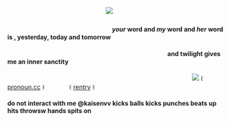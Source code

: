 
　　　　　　　　　　　　　　　　![](https://files.catbox.moe/8sxplv.png)　
#### 　　　　　　　　　　　　　　　　　*your* word and *my* word and *her* word is , **yesterday, today and tomorrow**
#### 　　　　　　　　　　　　　　　　　　　　　　　　　　and twilight gives me an inner sanctity

　　　　　　　　　　　　　　　　　　　　　　　　　　　　　　![](https://files.catbox.moe/x6arb5.gif) ꒰ [pronoun.cc](https://pronouns.cc/@archaeophobic) ꒱　　　　꒰ [rentry](https://rentry.co/hoard-typeshi) ꒱ 

#### do not interact with me @kaisenvv kicks balls kicks punches beats up hits throwsw hands spits on
